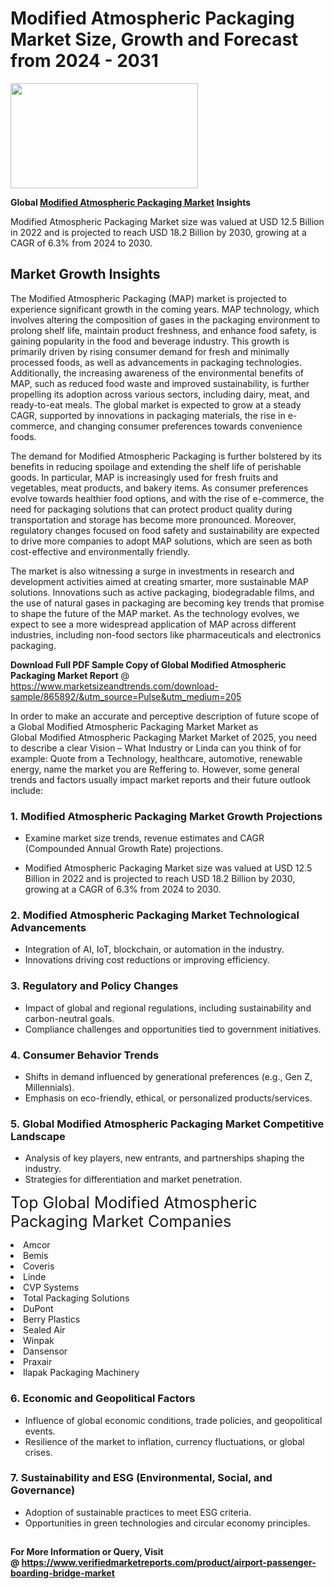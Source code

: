<H1>Modified Atmospheric Packaging Market Size, Growth and Forecast from 2024 - 2031</H1><img class="aligncenter size-medium wp-image-584254" src="https://thirdeyenews.in/wp-content/uploads/2024/09/Global-Market-Research-300x168.jpeg" alt="" width="300" height="168" /><p><strong>Global&nbsp;<a href="https://www.marketsizeandtrends.com/download-sample/865892/&amp;utm_source=Pulse&amp;utm_medium=205">Modified Atmospheric Packaging Market</a> Insights</strong></p><p>Modified Atmospheric Packaging Market size was valued at USD 12.5 Billion in 2022 and is projected to reach USD 18.2 Billion by 2030, growing at a CAGR of 6.3% from 2024 to 2030.</p><p><h2>Market Growth Insights</h2> The Modified Atmospheric Packaging (MAP) market is projected to experience significant growth in the coming years. MAP technology, which involves altering the composition of gases in the packaging environment to prolong shelf life, maintain product freshness, and enhance food safety, is gaining popularity in the food and beverage industry. This growth is primarily driven by rising consumer demand for fresh and minimally processed foods, as well as advancements in packaging technologies. Additionally, the increasing awareness of the environmental benefits of MAP, such as reduced food waste and improved sustainability, is further propelling its adoption across various sectors, including dairy, meat, and ready-to-eat meals. The global market is expected to grow at a steady CAGR, supported by innovations in packaging materials, the rise in e-commerce, and changing consumer preferences towards convenience foods. <p>The demand for Modified Atmospheric Packaging is further bolstered by its benefits in reducing spoilage and extending the shelf life of perishable goods. In particular, MAP is increasingly used for fresh fruits and vegetables, meat products, and bakery items. As consumer preferences evolve towards healthier food options, and with the rise of e-commerce, the need for packaging solutions that can protect product quality during transportation and storage has become more pronounced. Moreover, regulatory changes focused on food safety and sustainability are expected to drive more companies to adopt MAP solutions, which are seen as both cost-effective and environmentally friendly.</p> <p>The market is also witnessing a surge in investments in research and development activities aimed at creating smarter, more sustainable MAP solutions. Innovations such as active packaging, biodegradable films, and the use of natural gases in packaging are becoming key trends that promise to shape the future of the MAP market. As the technology evolves, we expect to see a more widespread application of MAP across different industries, including non-food sectors like pharmaceuticals and electronics packaging.</p> </p><p><span class=""><strong>Download Full PDF Sample Copy of Global Modified Atmospheric Packaging Market Report</strong> @ <a href="https://www.marketsizeandtrends.com/download-sample/865892/&amp;utm_source=Pulse&amp;utm_medium=205" target="_blank">https://www.marketsizeandtrends.com/download-sample/865892/&amp;utm_source=Pulse&amp;utm_medium=205</a></span></p><p>In order to make an accurate and perceptive description of future scope of a Global&nbsp;Modified Atmospheric Packaging Market Market as Global&nbsp;Modified Atmospheric Packaging Market Market of 2025, you need to describe a clear Vision &ndash; What Industry or Linda can you think of for example: Quote from a Technology, healthcare, automotive, renewable energy, name the market you are Reffering to. However, some general trends and factors usually impact market reports and their future outlook include:</p><h3>1.&nbsp;<strong>Modified Atmospheric Packaging Market Growth Projections</strong></h3><ul><li>Examine market size trends, revenue estimates and CAGR (Compounded Annual Growth Rate) projections.</li><li><p>Modified Atmospheric Packaging Market size was valued at USD 12.5 Billion in 2022 and is projected to reach USD 18.2 Billion by 2030, growing at a CAGR of 6.3% from 2024 to 2030.</p></li></ul><h3>2.&nbsp;<strong>Modified Atmospheric Packaging Market Technological Advancements</strong></h3><ul><li>Integration of AI, IoT, blockchain, or automation in the industry.</li><li>Innovations driving cost reductions or improving efficiency.</li></ul><h3>3.&nbsp;<strong>Regulatory and Policy Changes</strong></h3><ul><li>Impact of global and regional regulations, including sustainability and carbon-neutral goals.</li><li>Compliance challenges and opportunities tied to government initiatives.</li></ul><h3>4.&nbsp;<strong>Consumer Behavior Trends</strong></h3><ul><li>Shifts in demand influenced by generational preferences (e.g., Gen Z, Millennials).</li><li>Emphasis on eco-friendly, ethical, or personalized products/services.</li></ul><h3>5.&nbsp;<strong>Global Modified Atmospheric Packaging Market Competitive Landscape</strong></h3><ul><li>Analysis of key players, new entrants, and partnerships shaping the industry.</li><li>Strategies for differentiation and market penetration.</li></ul><p data-pm-slice="1 1 []"><span style="color: inherit; font-family: inherit; font-size: 25px;">Top Global Modified Atmospheric Packaging Market Companies</span></p><div class="" data-test-id=""><p><li>Amcor</li><li> Bemis</li><li> Coveris</li><li> Linde</li><li> CVP Systems</li><li> Total Packaging Solutions</li><li> DuPont</li><li> Berry Plastics</li><li> Sealed Air</li><li> Winpak</li><li> Dansensor</li><li> Praxair</li><li> Ilapak Packaging Machinery</li></p></div><h3>6.&nbsp;<strong>Economic and Geopolitical Factors</strong></h3><ul><li>Influence of global economic conditions, trade policies, and geopolitical events.</li><li>Resilience of the market to inflation, currency fluctuations, or global crises.</li></ul><h3>7.&nbsp;<strong>Sustainability and ESG (Environmental, Social, and Governance)</strong></h3><ul><li>Adoption of sustainable practices to meet ESG criteria.</li><li>Opportunities in green technologies and circular economy principles.</li></ul><h2><strong style="font-size: 14px;">For More Information or Query, Visit @&nbsp;</strong><a style="background-color: #ffffff; font-size: 14px;" href="https://www.marketsizeandtrends.com/report/modified-atmospheric-packaging-market/" target="_blank">https://www.verifiedmarketreports.com/product/airport-passenger-boarding-bridge-market</a></h2>
